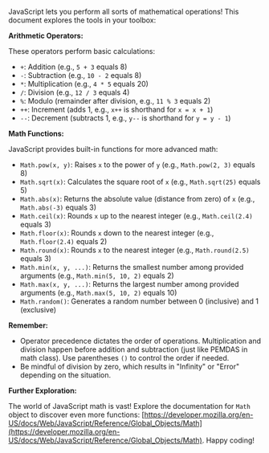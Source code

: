 JavaScript lets you perform all sorts of mathematical operations! This document explores the tools in your toolbox:

**Arithmetic Operators:**

These operators perform basic calculations:

- `+`: Addition (e.g., `5 + 3` equals 8)
- `-`: Subtraction (e.g., `10 - 2` equals 8)
- `*`: Multiplication (e.g., `4 * 5` equals 20)
- `/`: Division (e.g., `12 / 3` equals 4)
- `%`: Modulo (remainder after division, e.g., `11 % 3` equals 2)
- `++`: Increment (adds 1, e.g., `x++` is shorthand for `x = x + 1`)
- `--`: Decrement (subtracts 1, e.g., `y--` is shorthand for `y = y - 1`)

**Math Functions:**

JavaScript provides built-in functions for more advanced math:

- `Math.pow(x, y)`: Raises `x` to the power of `y` (e.g., `Math.pow(2, 3)` equals 8)
- `Math.sqrt(x)`: Calculates the square root of `x` (e.g., `Math.sqrt(25)` equals 5)
- `Math.abs(x)`: Returns the absolute value (distance from zero) of `x` (e.g., `Math.abs(-3)` equals 3)
- `Math.ceil(x)`: Rounds `x` up to the nearest integer (e.g., `Math.ceil(2.4)` equals 3)
- `Math.floor(x)`: Rounds `x` down to the nearest integer (e.g., `Math.floor(2.4)` equals 2)
- `Math.round(x)`: Rounds `x` to the nearest integer (e.g., `Math.round(2.5)` equals 3)
- `Math.min(x, y, ...)`: Returns the smallest number among provided arguments (e.g., `Math.min(5, 10, 2)` equals 2)
- `Math.max(x, y, ...)`: Returns the largest number among provided arguments (e.g., `Math.max(5, 10, 2)` equals 10)
- `Math.random()`: Generates a random number between 0 (inclusive) and 1 (exclusive)

**Remember:**

- Operator precedence dictates the order of operations. Multiplication and division happen before addition and subtraction (just like PEMDAS in math class). Use parentheses `()` to control the order if needed.
- Be mindful of division by zero, which results in "Infinity" or "Error" depending on the situation.

**Further Exploration:**

The world of JavaScript math is vast! Explore the documentation for `Math` object to discover even more functions: [https://developer.mozilla.org/en-US/docs/Web/JavaScript/Reference/Global_Objects/Math](https://developer.mozilla.org/en-US/docs/Web/JavaScript/Reference/Global_Objects/Math). Happy coding!
